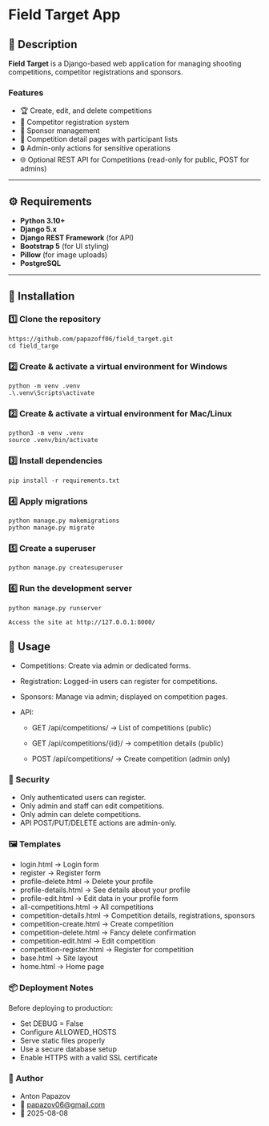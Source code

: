 # Field Target App

## 📌 Description
**Field Target** is a Django-based web application for managing shooting competitions, competitor registrations and sponsors.

### Features
- 🏆 Create, edit, and delete competitions
- 👤 Competitor registration system
- 💼 Sponsor management
- 📅 Competition detail pages with participant lists
- 🔒 Admin-only actions for sensitive operations
- 🌐 Optional REST API for Competitions (read-only for public, POST for admins)

---


## ⚙️ Requirements
- **Python 3.10+**
- **Django 5.x**
- **Django REST Framework** (for API)
- **Bootstrap 5** (for UI styling)
- **Pillow** (for image uploads)
- **PostgreSQL**

---

## 🚀 Installation


### 1️⃣ Clone the repository
```
https://github.com/papazoff06/field_target.git
cd field_targe
```
### 2️⃣ Create & activate a virtual environment for Windows
```
python -m venv .venv
.\.venv\Scripts\activate

```
### 2️⃣ Create & activate a virtual environment for Mac/Linux
```
python3 -m venv .venv
source .venv/bin/activate
```
### 3️⃣ Install dependencies
```
pip install -r requirements.txt
```
### 4️⃣ Apply migrations
```
python manage.py makemigrations
python manage.py migrate
```
### 5️⃣ Create a superuser
```
python manage.py createsuperuser
```
### 6️⃣ Run the development server
```
python manage.py runserver
```
```
Access the site at http://127.0.0.1:8000/
```
## 📖 Usage
- Competitions: Create via admin or dedicated forms.

- Registration: Logged-in users can register for competitions.

- Sponsors: Manage via admin; displayed on competition pages.

- API:
  - GET /api/competitions/ → List of competitions (public)

  - GET /api/competitions/{id}/ → competition details (public)

  - POST /api/competitions/ → Create competition (admin only)

### 🔐 Security

- Only authenticated users can register.
- Only admin and staff can edit competitions.
- Only admin can delete competitions.
- API POST/PUT/DELETE actions are admin-only.

### 🖼 Templates
- login.html → Login form
- register → Register form
- profile-delete.html → Delete your profile
- profile-details.html → See details about your profile
- profile-edit.html → Edit data in your profile form
- all-competitions.html → All competitions
- competition-details.html → Competition details, registrations, sponsors
- competition-create.html → Create competition
- competition-delete.html → Fancy delete confirmation
- competition-edit.html → Edit competition
- competition-register.html → Register for competition
- base.html → Site layout
- home.html → Home page

### 📦 Deployment Notes
Before deploying to production:

- Set DEBUG = False
- Configure ALLOWED_HOSTS
- Serve static files properly
- Use a secure database setup
- Enable HTTPS with a valid SSL certificate

### 👤 Author
- Anton Papazov
- 📧 papazov06@gmail.com
- 📅 2025-08-08